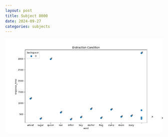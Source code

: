 ```yaml
---
layout: post
title: Subject 8000
date: 2024-09-27
categories: subjects
---
```


![](data/8000/run-1/8000_rt_acc_fuzzy_delay.png)

